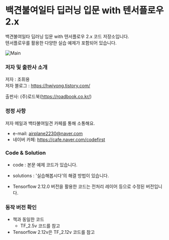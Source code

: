 ﻿# 백견불여일타 딥러닝 입문 with 텐서플로우 2.x

백견불여일타 딥러닝 입문 with 텐서플로우 2.x 코드 저장소입니다.  
텐서플로우를 활용한 다양한 실습 예제가 포함되어 있습니다.

![Main](./images/main.PNG)


### 저자 및 출판사 소개

저자 : 조휘용<br>
저자 블로그 : https://hwiyong.tistory.com/  

출판사: (주)로드북(https://roadbook.co.kr/)  

### 정정 사항

저자 메일과 백타불여일견 카페를 통해 소통해요.  
+ e-mail: airplane2230@naver.com
+ 네이버 카페: https://cafe.naver.com/codefirst

### Code & Solution
- code : 본문 예제 코드가 있습니다.
- solutions : '실습해봅시다'의 해결 방법이 있습니다.

- Tensorflow 2.12.0 버전을 활용한 코드는 전처리 레이어 등으로 수정된 버전입니다.

### 동작 버전 확인
- 책과 동일한 코드
    + TF_2.5v 코드를 참고
- Tensorflow 2.12v은 TF_2.12v 코드를 참고
